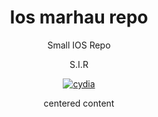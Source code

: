 <center>

<H1>Ios marhau repo</H1>

<p class="mainT" align="center" >Small IOS Repo </p>
<p class="mainT" align="center" >S.I.R </p>

<a href="google.com"><img src="https://upload.wikimedia.org/wikipedia/commons/8/8b/Cydia_logo.png" alt="cydia" > </img></a>
<p >centered content</p>


  
</styles>






  
</center>
